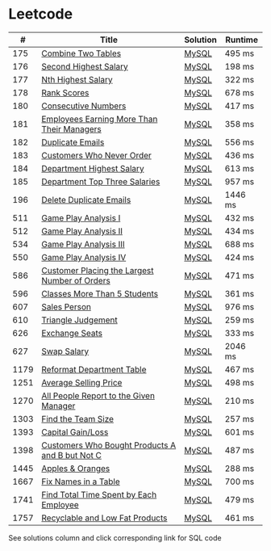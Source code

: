 # Leetcode

| # | Title | Solution | Runtime |
|---| ----- | -------- | ------- |
|175|[ Combine Two Tables](https://leetcode.com/problems/combine-two-tables/)|[MySQL](./solutions/175.%20Combine%20Two%20Tables.mysql)|495 ms|
|176|[ Second Highest Salary](https://leetcode.com/problems/second-highest-salary/)|[MySQL](./solutions/176.%20Second%20Highest%20Salary.mysql)|198 ms|
|177|[ Nth Highest Salary](https://leetcode.com/problems/nth-highest-salary/)|[MySQL](./solutions/177.%20Nth%20Highest%20Salary.mysql)|322 ms|
|178|[ Rank Scores](https://leetcode.com/problems/rank-scores/)|[MySQL](./solutions/178.%20Rank%20Scores.mysql)|678 ms|
|180|[ Consecutive Numbers](https://leetcode.com/problems/consecutive-numbers/)|[MySQL](./solutions/180.%20Consecutive%20Numbers.mysql)|417 ms|
|181|[ Employees Earning More Than Their Managers](https://leetcode.com/problems/employees-earning-more-than-their-managers/)|[MySQL](./solutions/181.%20Employees%20Earning%20More%20Than%20Their%20Managers.mysql)|358 ms|
|182|[ Duplicate Emails](https://leetcode.com/problems/duplicate-emails/)|[MySQL](./solutions/182.%20Duplicate%20Emails.mysql)|556 ms|
|183|[ Customers Who Never Order](https://leetcode.com/problems/customers-who-never-order/)|[MySQL](./solutions/183.%20Customers%20Who%20Never%20Order.mysql)|436 ms|
|184|[ Department Highest Salary](https://leetcode.com/problems/department-highest-salary/)|[MySQL](./solutions/184.%20Department%20Highest%20Salary.mysql)|613 ms|
|185|[ Department Top Three Salaries](https://leetcode.com/problems/department-top-three-salaries/)|[MySQL](./solutions/185.%20Department%20Top%20Three%20Salaries.mysql)|957 ms|
|196|[ Delete Duplicate Emails](https://leetcode.com/problems/delete-duplicate-emails/)|[MySQL](./solutions/196.%20Delete%20Duplicate%20Emails.mysql)|1446 ms|
|511|[ Game Play Analysis I](https://leetcode.com/problems/game-play-analysis-i/)|[MySQL](./solutions/511.%20Game%20Play%20Analysis%20I.mysql)|432 ms|
|512|[ Game Play Analysis II](https://leetcode.com/problems/game-play-analysis-ii/)|[MySQL](./solutions/512.%20Game%20Play%20Analysis%20II.mysql)|434 ms|
|534|[ Game Play Analysis III](https://leetcode.com/problems/game-play-analysis-iii/)|[MySQL](./solutions/534.%20Game%20Play%20Analysis%20III.mysql)|688 ms|
|550|[ Game Play Analysis IV](https://leetcode.com/problems/game-play-analysis-iv/)|[MySQL](./solutions/550.%20Game%20Play%20Analysis%20IV.mysql)|424 ms|
|586|[ Customer Placing the Largest Number of Orders](https://leetcode.com/problems/customer-placing-the-largest-number-of-orders/)|[MySQL](./solutions/586.%20Customer%20Placing%20the%20Largest%20Number%20of%20Orders.mysql)|471 ms|
|596|[ Classes More Than 5 Students](https://leetcode.com/problems/classes-more-than-5-students/)|[MySQL](./solutions/596.%20Classes%20More%20Than%205%20Students.mysql)|361 ms|
|607|[ Sales Person](https://leetcode.com/problems/sales-person/)|[MySQL](./solutions/607.%20Sales%20Person.mysql)|976 ms|
|610|[ Triangle Judgement](https://leetcode.com/problems/triangle-judgement/)|[MySQL](./solutions/610.%20Triangle%20Judgement.mysql)|259 ms|
|626|[ Exchange Seats](https://leetcode.com/problems/exchange-seats/)|[MySQL](./solutions/626.%20Exchange%20Seats.mysql)|333 ms|
|627|[ Swap Salary](https://leetcode.com/problems/swap-salary/)|[MySQL](./solutions/627.%20Swap%20Salary.mysql)|2046 ms|
|1179|[ Reformat Department Table](https://leetcode.com/problems/reformat-department-table/)|[MySQL](./solutions/1179.%20Reformat%20Department%20Table.mysql)|467 ms|
|1251|[ Average Selling Price](https://leetcode.com/problems/average-selling-price/)|[MySQL](./solutions/1251.%20Average%20Selling%20Price.mysql)|498 ms|
|1270|[ All People Report to the Given Manager](https://leetcode.com/problems/all-people-report-to-the-given-manager/)|[MySQL](./solutions/1270.%20All%20People%20Report%20to%20the%20Given%20Manager.mysql)|210 ms|
|1303|[ Find the Team Size](https://leetcode.com/problems/find-the-team-size/)|[MySQL](./solutions/1303.%20Find%20the%20Team%20Size.mysql)|257 ms|
|1393|[ Capital Gain/Loss](https://leetcode.com/problems/capital-gainloss/)|[MySQL](./solutions/1393.%20Capital%20Gain%2FLoss.mysql)|601 ms|
|1398|[ Customers Who Bought Products A and B but Not C](https://leetcode.com/problems/customers-who-bought-products-a-and-b-but-not-c/)|[MySQL](./solutions/1398.%20Customers%20Who%20Bought%20Products%20A%20and%20B%20but%20Not%20C.mysql)|487 ms|
|1445|[ Apples & Oranges](https://leetcode.com/problems/apples-oranges/)|[MySQL](./solutions/1445.%20Apples%20%26%20Oranges.mysql)|288 ms|
|1667|[ Fix Names in a Table](https://leetcode.com/problems/fix-names-in-a-table/)|[MySQL](./solutions/1667.%20Fix%20Names%20in%20a%20Table.mysql)|700 ms|
|1741|[ Find Total Time Spent by Each Employee](https://leetcode.com/problems/find-total-time-spent-by-each-employee/)|[MySQL](./solutions/1741.%20Find%20Total%20Time%20Spent%20by%20Each%20Employee.mysql)|479 ms|
|1757|[ Recyclable and Low Fat Products](https://leetcode.com/problems/recyclable-and-low-fat-products/)|[MySQL](./solutions/1757.%20Recyclable%20and%20Low%20Fat%20Products.mysql)|461 ms|

See solutions column and click corresponding link for SQL code
